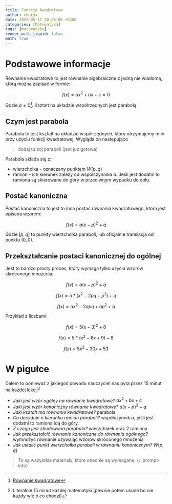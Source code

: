 ```yaml
---
title: Funkcja kwadratowa
author: cheryx
date: 2022-05-17 20:20:00 +0200
categories: [Matematyka]
tags: [matematyka]
render_with_liquid: false
math: true
---
```


# Podstawowe informacje

Równanie kwadratowe to jest równanie algebraiczne z jedną nie wiadomą, którą można zapisać w formie:

$$f(x) = ax^2 + bx + c = 0$$

Gdzie $a\neq0$[^wzor]. Kształt na układzie współrzędnych jest parabolą.

## Czym jest parabola

Parabola to jest kształt na układzie współrzędnych, który otrzymujemy m.in przy użyciu funkcji kwadratowej. Wygląda on następująco

> dodaj tu zdj paraboli (jest juz gotowa)

Parabola składa się z:
* wierzchołka - oznaczany punktem $W(p, q)$
* ramion - ich kierunek zależy od współczynnika $a$. Jeśli jest dodatni to ramiona są skierowane do góry w przeciwnym wypadku do dołu.

## Postać kanoniczna

Postać kanoniczna to jest to inna postać równania kwadratowego, która jest opisana wzorem:

$$f(x) = a(x-p)^2 + q$$

Gdzie $[p, q]$ to punkty wierzchołka paraboli, lub oficjalnie translacja od punktu $(0,0)$.


## Przekształcanie postaci kanonicznej do ogólnej

Jest to bardzo prosty proces, który wymaga tylko użycia wzorów skróconego mnożenia:

$$f(x) = a(x-p)^2 + q$$

$$f(x) = a * (x^2 - 2pq + p^2) + q$$

$$f(x) = ax^2 - 2apq + ap^2 + q$$

Przykład z liczbami:

$$f(x) = 5(x-3)^2 + 8$$

$$f(x) = 5 * (x^2 - 6x + 9) + 8$$

$$f(x) = 5x^2 - 30x + 53$$

# W pigułce

Dałem to ponieważ z jakiegoś powodu nauczyciel nas pyta przez 15 minut na każdej lekcji[^pytania]

* *Jaki jest wzór ogólny na równanie kwadratowe?* $ax^2 + bx + c$
* *Jaki jest wzór kanoniczny równanie kwadratowe?* $a(x-p)^2 + q$
* *Jaki kształt ma równanie kwadratowe?* parabola
* *Co decyduje o kierunku ramion paraboli?* współczynnik $a$, jeśli jest dodatni to ramiona idą do góry.
* *Z czego jest zbudowana parabola?* wierzchołek oraz 2 ramiona
* *Jak przekształcić równanie kanoniczne do równania ogólnego?* wymnożyć równanie używając wzorów skróconego mnożenia
* *Jak ustalić punkt wierzchołka paraboli w równaniu kanonicznym?* $W(p, q)$

> To są wszystkie materiały, które obecnie są wymagane.
{: .prompt-info}

[^wzor]: [Równanie kwadratowe](https://en.wikipedia.org/wiki/Quadratic_equation)
[^pytania]: Literalnie 15 minut każdej matematyki (pewnie potem usune bo nie każdy wie o co chodzi)